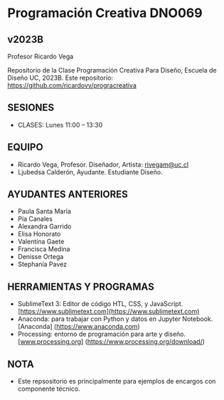 # Programación Creativa DNO069 
## v2023B
Profesor Ricardo Vega


Repositorio de la Clase Programación Creativa Para Diseño, Escuela de Diseño UC, 2023B. 
Este repositorio: https://github.com/ricardovv/progracreativa

## SESIONES
* CLASES: Lunes 11:00 – 13:30 

## EQUIPO 
* Ricardo Vega, Profesor. Diseñador, Artista: rivegam@uc.cl
* Ljubedsa Calderón, Ayudante. Estudiante Diseño. 


## AYUDANTES ANTERIORES
* Paula Santa María 
* Pía Canales 
* Alexandra Garrido 
* Elisa Honorato 
* Valentina Gaete
* Francisca Medina 
* Denisse Ortega 
* Stephanía Pavez 


## HERRAMIENTAS Y PROGRAMAS
* SublimeText 3: Editor de código HTL, CSS, y JavaScript. [https://www.sublimetext.com](https://www.sublimetext.com) 
* Anaconda: para trabajar con Python y datos en Jupyter Notebook.[Anaconda] (https://www.anaconda.com)
* Processing: entorno de programación para arte y diseño. [www.processing.org] (https://www.processing.org/download/)

## NOTA
* Este repsositorio es principalmente para ejemplos de encargos con componente técnico. 

